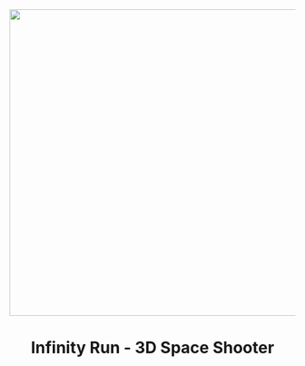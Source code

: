 <div align="center">
  <img src="media/title_screen.gif" height="540" width="960"/>
  <h1>Infinity Run - 3D Space Shooter</h1>
</div>

